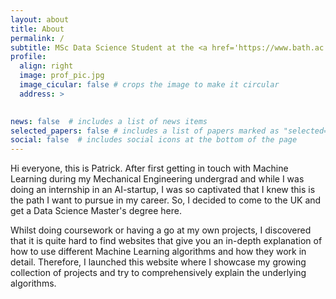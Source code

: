 ```yaml
---
layout: about
title: About
permalink: /
subtitle: MSc Data Science Student at the <a href='https://www.bath.ac.uk'>University of Bath</a>
profile:
  align: right
  image: prof_pic.jpg
  image_cicular: false # crops the image to make it circular
  address: >
    

news: false  # includes a list of news items
selected_papers: false # includes a list of papers marked as "selected={true}"
social: false  # includes social icons at the bottom of the page
---
```


Hi everyone, this is Patrick. After first getting in touch with Machine Learning during my Mechanical Engineering undergrad and while I was doing an internship in an AI-startup, I was so captivated that I knew this is the path I want to pursue in my career. So, I decided to come to the UK and get a Data Science Master's degree here.

Whilst doing coursework or having a go at my own projects, I discovered that it is quite hard to find websites that give you an in-depth explanation of how to use different Machine Learning algorithms and how they work in detail. Therefore, I launched this website where I showcase my growing collection of projects and try to comprehensively explain the underlying algorithms. 





